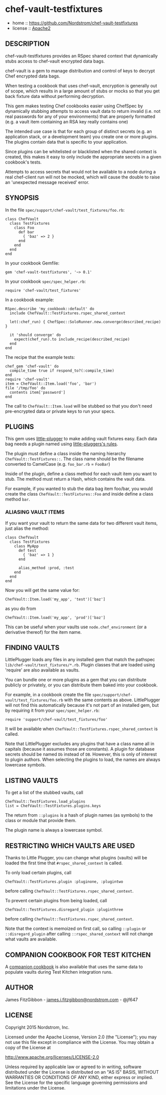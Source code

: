 # chef-vault-testfixtures

* home :: https://github.com/Nordstrom/chef-vault-testfixtures
* license :: [Apache2](http://www.apache.org/licenses/LICENSE-2.0)

## DESCRIPTION

chef-vault-testfixtures provides an RSpec shared context that
dynamically stubs access to chef-vault encrypted data bags.

chef-vault is a gem to manage distribution and control of keys to
decrypt Chef encrypted data bags.

When testing a cookbook that uses chef-vault, encryption is generally
out of scope, which results in a large amount of stubs or mocks so that you get back fixture data without performing decryption.

This gem makes testing Chef cookbooks easier using ChefSpec by
dynamically stubbing attempts to access vault data to return invalid
(i.e. not real passwords for any of your environments) that are properly
formatted (e.g. a vault item containing an RSA key really contains one)

The intended use case is that for each group of distinct secrets
(e.g. an application stack, or a development team) you create one or
more plugins.  The plugins contain data that is specific to your
application.

Since plugins can be whitelisted or blacklisted when the shared
context is created, this makes it easy to only include the appropriate
secrets in a given cookbook's tests.

Attempts to access secrets that would not be available to a node
during a real chef-client run will not be mocked, which will cause
the double to raise an 'unexpected message received' error.

## SYNOPSIS

In the file `spec/support/chef-vault/test_fixtures/foo.rb`:

    class ChefVault
      class TestFixtures
        class Foo
          def bar
            { 'baz' => 2 }
          end
        end
      end
    end

In your cookbook Gemfile:

    gem 'chef-vault-testfixtures', '~> 0.1'

In your cookbook `spec/spec_helper.rb`:

    require 'chef-vault/test_fixtures'

In a cookbook example:

    RSpec.describe 'my_cookbook::default' do
      include ChefVault::TestFixtures.rspec_shared_context

      let(:chef_run) { ChefSpec::SoloRunner.new.converge(described_recipe) }

      it 'should converge' do
        expect(chef_run).to include_recipe(described_recipe)
      end
    end

The recipe that the example tests:

    chef_gem 'chef-vault' do
      compile_time true if respond_to?(:compile_time)
    end
    require 'chef-vault'
    item = ChefVault::Item.load('foo', 'bar')
    file '/tmp/foo' do
      contents item['password']
    end

The call to `ChefVault::Item.load` will be stubbed so that you don't
need pre-encrypted data or private keys to run your specs.

## PLUGINS

This gem uses [little-plugger](https://rubygems.org/gems/little-plugger)
to make adding vault fixtures easy.  Each data bag needs a plugin
named using [little-pluggers's rules](https://github.com/TwP/little-plugger/blob/master/lib/little-plugger.rb#L13-24).

The plugin must define a class inside the naming hierarchy
`ChefVault::TestFixtures::`.  The class name should be the filename
converted to CamelCase (e.g. `foo_bar.rb` = `FooBar`)

Inside of the plugin, define a class method for each vault item you
want to stub.  The method must return a Hash, which contains the
vault data.

For example, if you wanted to stub the data bag item foo/bar, you would
create the class `ChefVault::TestFixtures::Foo` and inside define a class method `bar`.

### ALIASING VAULT ITEMS

If you want your vault to return the same data for two different
vault items, just alias the method:

    class ChefVault
      class TestFixtures
        class MyApp
          def test
            { 'baz' => 1 }
          end

          alias_method :prod, :test
        end
      end
    end

Now you will get the same value for:

    ChefVault::Item.load('my_app', 'test')['baz']

as you do from

    ChefVault::Item.load('my_app', 'prod')['baz']

This can be useful when your vaults use `node.chef_environment`
(or a derivative thereof) for the item name.

## FINDING VAULTS

LittlePlugger loads any files in any installed gem that match
the pathspec `lib/chef-vault/test_fixtures/*.rb`.  Plugin classes
that are loaded using 'require' are also available as vaults.

You can bundle one or more plugins as a gem that you can distribute
publicly or privately, or you can distribute them baked into your cookbook.

For example, in a cookbook create the file `spec/support/chef-vault/test_fixtures/foo.rb`
with the same contents as above.  LittlePlugger will not find
this automatically because it's not part of an installed gem, but
by requiring it from your `spec/spec_helper.rb`:

    require 'support/chef-vault/test_fixtures/foo'

It will be available when `ChefVault::TestFixtures.rspec_shared_context` is called.

Note that LittlePlugger excludes any plugins that have a class name
all in capitals (because it assumes those are constants).  A plugin
for database secrets should be named `Db` instead of `DB`.  However,
this is only of interest to plugin authors.  When selecting the plugins
to load, the names are always lowercase symbols.

## LISTING VAULTS

To get a list of the stubbed vaults, call

    ChefVault::TestFixtures.load_plugins
    list = ChefVault::TestFixtures.plugins.keys

The return from `::plugins` is a hash of plugin names (as symbols)
to the class or module that provide them.

The plugin name is always a lowercase symbol.

## RESTRICTING WHICH VAULTS ARE USED

Thanks to Little Plugger, you can change what plugins (vaults) will
be loaded the first time that `#rspec_shared_context` is called.

To only load certain plugins, call

    ChefVault::TestFixtures.plugin :pluginone, :plugintwo

before calling `ChefVault::TestFixtures.rspec_shared_context`.

To prevent certain plugins from being loaded, call

    ChefVault::TestFixtures.disregard_plugin :pluginthree

before calling `ChefVault::TestFixtures.rspec_shared_context`.

Note that the context is memoized on first call, so calling `::plugin` or `::disregard_plugin` after calling `::rspec_shared_context` will not change what vaults are available.

## COMPANION COOKBOOK FOR TEST KITCHEN

A [companion cookbook](https://supermarket.chef.io/cookbooks/chef_vault_testfixtures)
is also available that uses the same data to populate vaults during
Test Kitchen integration runs.

## AUTHOR

James FitzGibbon - james.i.fitzgibbon@nordstrom.com - @jf647

## LICENSE

Copyright 2015 Nordstrom, Inc.

Licensed under the Apache License, Version 2.0 (the "License");
you may not use this file except in compliance with the License.
You may obtain a copy of the License at

http://www.apache.org/licenses/LICENSE-2.0

Unless required by applicable law or agreed to in writing, software
distributed under the License is distributed on an "AS IS" BASIS,
WITHOUT WARRANTIES OR CONDITIONS OF ANY KIND, either express or implied.
See the License for the specific language governing permissions and
limitations under the License.
